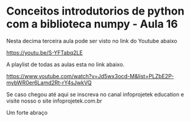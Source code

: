 # Conceitos introdutorios de python com a biblioteca numpy - Aula 16
Nesta decima terceira aula pode ser visto no link do Youtube abaixo

https://youtu.be/S-YFTabq2LE

A playlist de todas as aulas esta no link abaixo.

https://www.youtube.com/watch?v=Jd5wx3ocd-M&list=PLZbE2P-mybWR0er6Lamd2Rt-rY4sJwkVQ

Se caso chegou até aqui se inscreva no canal infoprojetek education e visite nosso o site infoprojetek.com.br

Um forte abraço
